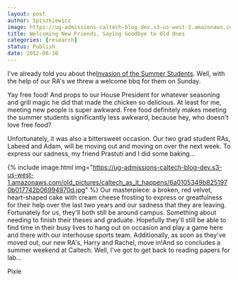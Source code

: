 ```yaml
---
layout: post
author: Spiszkiewicz
image: https://ug-admissions-caltech-blog-dev.s3-us-west-1.amazonaws.com/old_pictures/caltech_as_it_happens/6a0105349b8251970b016767d550f3970b.jpg
title: Welcoming New Friends, Saying Goodbye to Old Ones 
categories: [research]
status: Publish
date: 2012-06-30
---
```



  I've already told you about the<a href="https://caltech.typepad.com/caltech_as_it_happens/2012/06/i-blog-to-you-today-from-my-desk-in-lab-as-i-wait-for-a-centrifuge-to-become-available-i-and-many-of-the-other-bloggers.html" target="_self">Invasion of the Summer Students</a>. Well, with the help of our RA's we threw a welcome bbq for them on Sunday.

Yay free food! And props to our House President for whatever seasoning and grill magic he did that made the chicken so delicious. At least for me, meeting new people is super awkward. Free food definitely makes meeting the summer students significantly less awkward, because hey, who doesn't love free food?

  Unfortunately, it was also a bittersweet occasion. Our two grad student RAs, Labeed and Adam, will be moving out and moving on over the next week. To express our sadness, my friend Prastuti and I did some baking...


{% include image.html img="https://ug-admissions-caltech-blog-dev.s3-us-west-1.amazonaws.com/old_pictures/caltech_as_it_happens/6a0105349b8251970b017742b06994970d.jpg" %}
Our masterpiece: a broken, red velvet, heart-shaped cake with cream cheese frosting to express or greatfulness for their help over the last two years and our sadness that they are leaving. Fortunately for us, they'll both still be around campus. Something about needing to finish their theses and graduate. Hopefully they'll still be able to find time in their busy lives to hang out on occasion and play a game here and there with our interhouse sports team. Additionally, as soon as they've moved out, our new RA's, Harry and Rachel, move in!And so concludes a summer weekend at Caltech. Well, I've got to get back to reading papers for lab...

Pixie


